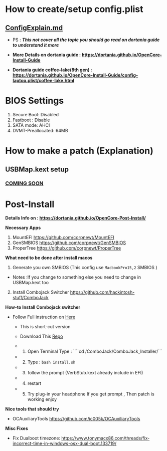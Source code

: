 # How to create/setup config.plist

## **[ConfigExplain.md](ConfigExplain.md)**

- PS : ***This not cover all the topic you should go read on dortania guide to understand it more***

 - **More Details on dortania guide : https://dortania.github.io/OpenCore-Install-Guide**

 - **Dortania guide coffee-lake(8th gen) : https://dortania.github.io/OpenCore-Install-Guide/config-laptop.plist/coffee-lake.html**

# BIOS Settings
1. Secure Boot: Disabled
2. Fastboot : Disable
2. SATA mode: AHCI
3. DVMT-Preallocated: 64MB

# How to make a patch (Explanation)
## USBMap.kext setup
### [COMING SOON](USBMapExplain.md)

# Post-Install
**Details Info on : https://dortania.github.io/OpenCore-Post-Install/**

**Necessary Apps**
1. MountEFI https://github.com/corpnewt/MountEFI
2. GenSMBIOS https://github.com/corpnewt/GenSMBIOS
3. ProperTree https://github.com/corpnewt/ProperTree

**What need to be done after install macos**
1. Generate you own SMBIOS (This config use `MacbookPro15,2` SMBIOS ) 

- Notes :If you change to something else you need to change in USBMap.kext too

2. Install Combojack Switcher https://github.com/hackintosh-stuff/ComboJack

**How-to Install Combojack switcher**
- Follow Full instruction on [Here](https://github.com/hackintosh-stuff/ComboJack)

  - This is short-cut version

  - Download This [Repo](https://github.com/hackintosh-stuff/ComboJack)

  - 1. Open Terminal Type : ````cd /ComboJack/ComboJack_Installer/```

  - 2. Type : ```bash install.sh ```

  - 3. follow the prompt (VerbStub.kext already include in EFI)
  
  - 4. restart

  - 5. Try plug-in your headphone If you get prompt , Then patch is working enjoy

**Nice tools that should try**
- OCAuxiliaryTools https://github.com/ic005k/OCAuxiliaryTools

**Misc Fixes**
- Fix Dualboot timezone: https://www.tonymacx86.com/threads/fix-incorrect-time-in-windows-osx-dual-boot.133719/
